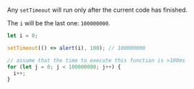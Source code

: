 Any `setTimeout` will run only after the current code has finished.

The `i` will be the last one: `100000000`.

```js run
let i = 0;

setTimeout(() => alert(i), 100); // 100000000

// assume that the time to execute this function is >100ms
for (let j = 0; j < 100000000; j++) {
  i++;
}
```
